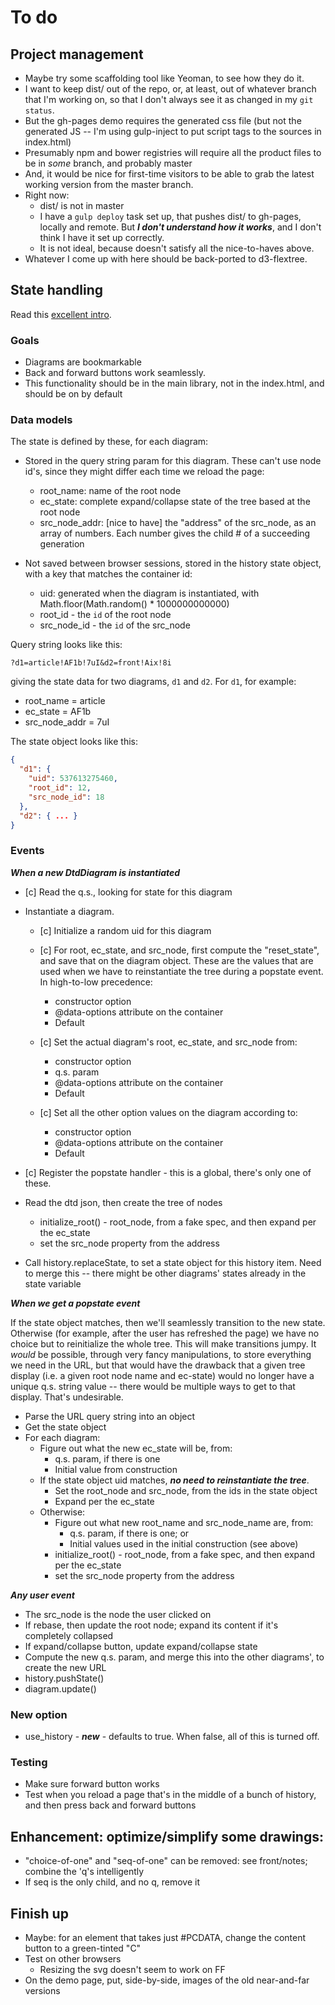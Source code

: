 # To do

## Project management

* Maybe try some scaffolding tool like Yeoman, to see how they do it.
* I want to keep dist/ out of the repo, or, at least, out of whatever branch
  that I'm working on, so that I don't always see it as changed 
  in my `git status`.
* But the gh-pages demo requires the generated css file (but not the generated 
  JS -- I'm using gulp-inject to put script tags to the sources in index.html)
* Presumably npm and bower registries will require all the
  product files to be in *some* branch, and probably master
* And, it would be nice for first-time visitors to be able to grab the latest
  working version from the master branch.
* Right now:
    * dist/ is not in master
    * I have a `gulp deploy` task set up, that pushes dist/ to gh-pages,
      locally and remote. But ***I don't understand how it works***, and
      I don't think I have it set up correctly.
    * It is not ideal, because doesn't satisfy all the nice-to-haves above.
* Whatever I come up with here should be back-ported to d3-flextree.


## State handling

Read this [excellent intro](https://developer.mozilla.org/en-US/docs/Web/API/History_API).

### Goals

* Diagrams are bookmarkable
* Back and forward buttons work seamlessly.
* This functionality should be in the main library, not in the index.html, and
  should be on by default

### Data models

The state is defined by these, for each diagram:

* Stored in the query string param for this diagram. These can't use node id's,
  since they might differ each time we reload the page:
    * root_name: name of the root node
    * ec_state: complete expand/collapse state of the tree based at the root node
    * src_node_addr: [nice to have] the "address" of the src_node, as an array
      of numbers. Each number gives the child # of a succeeding generation

* Not saved between browser sessions, stored in the history state object, 
  with a key that matches the container id:
    * uid: generated when the diagram is instantiated, with 
      Math.floor(Math.random() * 1000000000000)
    * root_id - the `id` of the root node
    * src_node_id - the `id` of the src_node

Query string looks like this:

    ?d1=article!AF1b!7uI&d2=front!Aix!8i

giving the state data for two diagrams, `d1` and `d2`. For `d1`, for example:

* root_name = article
* ec_state = AF1b
* src_node_addr = 7uI

The state object looks like this:

```json
{
  "d1": { 
    "uid": 537613275460,
    "root_id": 12,
    "src_node_id": 18
  },
  "d2": { ... }
}
```

### Events

***When a new DtdDiagram is instantiated***

* [c] Read the q.s., looking for state for this diagram
* Instantiate a diagram. 
    * [c] Initialize a random uid for this diagram
    * [c] For root, ec_state, and src_node, first compute the "reset_state", and
      save that on the diagram object. These are the values that
      are used when we have to reinstantiate the tree during a popstate
      event. In high-to-low precedence:
        * constructor option
        * @data-options attribute on the container <div>
        * Default

    * [c] Set the actual diagram's root, ec_state, and src_node from:
        * constructor option
        * q.s. param
        * @data-options attribute on the container <div>
        * Default

    * [c] Set all the other option values on the diagram according to:
        * constructor option
        * @data-options attribute on the container <div>
        * Default

* [c] Register the popstate handler - this is a global, there's only one of
  these.

* Read the dtd json, then create the tree of nodes
    * initialize_root() - root_node, from a fake spec, and then
      expand per the ec_state
    * set the src_node property from the address

* Call history.replaceState, to set a state object for this history item.
  Need to merge this -- there might be other diagrams' states already in
  the state variable

***When we get a popstate event***

If the state object matches, then we'll seamlessly
transition to the new state. Otherwise (for example, after the user has refreshed
the page) we have no choice but to reinitialize
the whole tree. This will make transitions jumpy. It *would* be possible, through 
very fancy manipulations, to store everything we need in the URL, but that would
have the drawback that a given tree display (i.e. a given root node name and ec-state)
would no longer have a unique q.s. string value -- there would be multiple ways to
get to that display. That's undesirable.

* Parse the URL query string into an object
* Get the state object
* For each diagram:
    * Figure out what the new ec_state will be, from:
        * q.s. param, if there is one
        * Initial value from construction
    * If the state object uid matches, ***no need to reinstantiate the tree***.
        * Set the root_node and src_node, from the ids in the state object
        * Expand per the ec_state
    * Otherwise:
        * Figure out what new root_name and src_node_name are, from:
            * q.s. param, if there is one; or
            * Initial values used in the initial construction (see above)
        * initialize_root() - root_node, from a fake spec, and then
          expand per the ec_state
        * set the src_node property from the address

***Any user event***

* The src_node is the node the user clicked on
* If rebase, then update the root node; expand its content if it's completely
  collapsed
* If expand/collapse button, update expand/collapse state
* Compute the new q.s. param, and merge this into the other diagrams', to 
  create the new URL
* history.pushState()
* diagram.update()

### New option

* use_history - ***new*** - defaults to true. When false, all of this is turned off.


### Testing

* Make sure forward button works
* Test when you reload a page that's in the middle of a bunch of history, and
  then press back and forward buttons


## Enhancement: optimize/simplify some drawings: 

* "choice-of-one" and "seq-of-one" can be removed: see front/notes;
  combine the 'q's intelligently
* If seq is the only child, and no q, remove it


## Finish up

* Maybe: for an element that takes just #PCDATA, change the content button to a
  green-tinted "C"
* Test on other browsers
    * Resizing the svg doesn't seem to work on FF
* On the demo page, put, side-by-side, images of the old near-and-far versions
